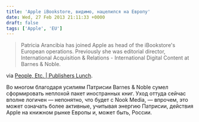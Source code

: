```yaml
---
title: 'Apple iBookstore, видимо, нацелился на Европу'
date: Wed, 27 Feb 2013 21:11:33 +0000
draft: false
tags: ['Apple', 'EU']
---
```


> Patricia Arancibia has joined Apple as head of the iBookstore's European operations. Previously she was editorial director, International Acquisition & Relations - International Digital Content at Barnes & Noble.

via [People, Etc. | Publishers Lunch](http://lunch.publishersmarketplace.com/2013/02/people-etc-180/?et_mid=605089&rid=233889817).

Во многом благодаря усилиям Патрисии Barnes & Noble сумел сформировать неплохой пакет иностранных книг. Уход оттуда сейчас вполне логичен — непонятно, что будет с Nook Media, — впрочем, это может означать более активные, учитывая энергию Патрисии, действия Apple на книжном рынке Европы и, может быть, России.